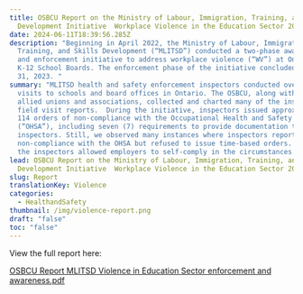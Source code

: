 ```yaml
---
title: OSBCU Report on the Ministry of Labour, Immigration, Training, and Skills
  Development Initiative  Workplace Violence in the Education Sector 2022-2023
date: 2024-06-11T18:39:56.285Z
description: "Beginning in April 2022, the Ministry of Labour, Immigration,
  Training, and Skills Development (“MLITSD”) conducted a two-phase awareness
  and enforcement initiative to address workplace violence (“WV”) at Ontario’s
  K-12 School Boards. The enforcement phase of the initiative concluded on March
  31, 2023. "
summary: "MLITSD health and safety enforcement inspectors conducted over 340
  visits to schools and board offices in Ontario. The OSBCU, along with other
  allied unions and associations, collected and charted many of the inspector’s
  field visit reports.  During the initiative, inspectors issued approximately
  114 orders of non-compliance with the Occupational Health and Safety Act
  (“OHSA”), including seven (7) requirements to provide documentation to
  inspectors. Still, we observed many instances where inspectors reported
  non-compliance with the OHSA but refused to issue time-based orders. Instead,
  the inspectors allowed employers to self-comply in the circumstances. "
lead: OSBCU Report on the Ministry of Labour, Immigration, Training, and Skills
  Development Initiative  Workplace Violence in the Education Sector 2022-2023
slug: Report
translationKey: Violence
categories:
  - HealthandSafety
thumbnail: /img/violence-report.png
draft: "false"
toc: "false"
---
```

View the full report here:

[OSBCU Report MLITSD Violence in Education Sector enforcement and awareness.pdf](<OSBCU Report MLITSD Violence in Education Sector enforcement and awareness.pdf>)